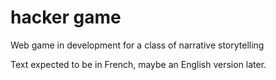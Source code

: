 # hacker game

Web game in development for a class of narrative storytelling

Text expected to be in French, maybe an English version later.